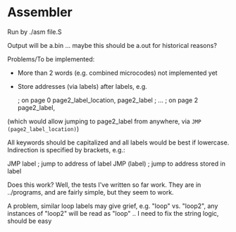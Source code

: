 # Assembler

Run by ./asm file.S

Output will be a.bin ... maybe this should be a.out for historical reasons?

Problems/To be implemented:
- More than 2 words (e.g. combined microcodes) not implemented yet
- Store addresses (via labels) after labels, e.g.

    ; on page 0
    page2_label_location, page2_label
    ; ...
    ; on page 2
    page2_label,

(which would allow jumping to page2_label from anywhere, via `JMP (page2_label_location)`)

All keywords should be capitalized and all labels would be best if lowercase. Indirection is specified by brackets, e.g.:

JMP label              ; jump to address of label
JMP (label)            ; jump to address stored in label

Does this work? Well, the tests I've written so far work. They are in ../programs, and are fairly simple, but they seem to work.

A problem, similar loop labels may give grief, e.g. "loop" vs. "loop2", any instances of "loop2" will be read as "loop" .. I need to fix the string logic, should be easy